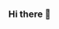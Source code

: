 ### Hi there 👋

<!--
**kinkosoft/kinkosoft** is a ✨ _special_ ✨ repository because its `README.md` (this file) appears on your GitHub profile.

Here are some ideas to get you started:
We Want Talented Person
Language Java, Android, UI.
Dotnet, Saas Project 
